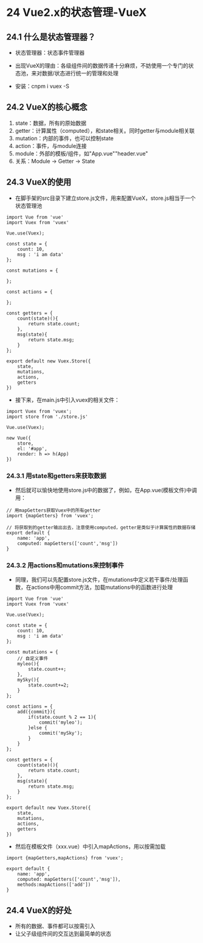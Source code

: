 # 24 Vue2.x的状态管理-VueX

## 24.1 什么是状态管理器？
- 状态管理器：状态事件管理器
- 出现VueX的理由：各级组件间的数据传递十分麻烦，不妨使用一个专门的状态池，来对数据/状态进行统一的管理和处理

- 安装：cnpm i vuex -S

## 24.2 VueX的核心概念
1. state：数据，所有的原始数据
2. getter：计算属性（computed），和state相关。同时getter与module相关联
3. mutation：内部的事件，也可以控制state
4. action：事件，与module连接
5. module：外部的模板/组件，如"App.vue""header.vue"
6. 关系：Module -> Getter -> State

## 24.3 VueX的使用
- 在脚手架的src目录下建立store.js文件，用来配置VueX，store.js相当于一个状态管理池
```
import Vue from 'vue'
import Vuex from 'vuex'

Vue.use(Vuex);

const state = {
	count: 10,
	msg : 'i am data'
};

const mutations = {

};

const actions = {

};

const getters = {
	count(state)(){
		return state.count;
	},
	msg(state){
		return state.msg;
	}
};

export default new Vuex.Store({
	state,
	mutations,
	actions,
	getters
})
```
- 接下来，在main.js中引入vuex的相关文件：
```
import Vuex from 'vuex';
import store from './store.js'

Vue.use(Vuex);

new Vue({
	store,
	el: '#app',
	render: h => h(App) 
})
```

### 24.3.1 用state和getters来获取数据

- 然后就可以愉快地使用store.js中的数据了，例如，在App.vue(模板文件)中调用：
```
// 用mapGetters获取Vuex中的所有getter
import {mapGetters} from 'vuex';

// 将获取到的getter输出出去，注意使用computed，getter是类似于计算属性的数据存储
export default {
	name: 'app',
	computed: mapGetters(['count','msg'])
}
```

### 24.3.2 用actions和mutations来控制事件
- 同理，我们可以先配置store.js文件，在mutations中定义若干事件/处理函数，在actions中用commit方法，加载mutations中的函数进行处理
```
import Vue from 'vue'
import Vuex from 'vuex'

Vue.use(Vuex);

const state = {
	count: 10,
	msg : 'i am data'
};

const mutations = {
	// 自定义事件
	myleo(){
		state.count++;
	},
	mySky(){
		state.count+=2;
	}
};

const actions = {
	add({commit}){
		if(state.count % 2 == 1){
			commit('myleo');
		}else {
			commit('mySky');
		}
	}
};

const getters = {
	count(state)(){
		return state.count;
	},
	msg(state){
		return state.msg;
	}
};

export default new Vuex.Store({
	state,
	mutations,
	actions,
	getters
})
```
- 然后在模板文件（xxx.vue）中引入mapActions，用以按需加载
```
import {mapGetters,mapActions} from 'vuex';

export default {
	name: 'app',
	computed: mapGetters(['count','msg']),
	methods:mapActions(['add'])
}
```

## 24.4 VueX的好处
- 所有的数据、事件都可以按需引入
- 让父子级组件间的交互达到最简单的状态
